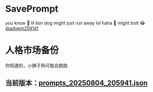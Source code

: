 # SavePrompt
you know 🫠 lil lion dog might just run away lol
haha 🐶 might bolt 😂 [@advent259141](https://github.com/advent259141)

# 人格市场备份
你知道的，小狮子狗可能会跑路

## 当前版本：[prompts_20250804_205941.json](https://github.com/Larch-C/SavePrompt/blob/main/prompts_20250804_205941.json)
